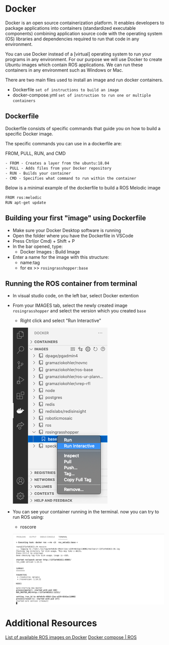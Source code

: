 # Docker
Docker is an open source containerization platform. It enables developers to package applications into containers (standardized executable components) combining application source code with the operating system (OS) libraries and dependencies required to run that code in any environment.

You can use Docker instead of a [virtual] operating system to run your programs in any environment. For our purpose we will use Docker to create Ubuntu images which contain ROS applications. We can run these containers in any environment such as Windows or Mac.

There are two main files used to install an image and run docker containers.
- Dockerfile `set of instructions to build an image`
- docker-compose.yml `set of instruction to run one or multiple containers`

## Dockerfile
Dockerfile consists of specific commands that guide you on how to build a specific Docker image. 

The specific commands you can use in a dockerfile are:

FROM, PULL, RUN, and CMD
```
- FROM - Creates a layer from the ubuntu:18.04
- PULL - Adds files from your Docker repository
- RUN - Builds your container
- CMD - Specifies what command to run within the container
```

Below is a minimal example of the dockerfile to build a ROS Melodic image

```
FROM ros:melodic
RUN apt-get update
```

## Building your first "image" using Dockerfile
- Make sure your Docker Desktop software is running
- Open the folder where you have the Dockerfile in VSCode
- Press Ctrl(or Cmd) + Shift + P
- In the bar opened, type:
    - Docker Images : Build Image
- Enter a name for the image with this structure:
    - name:tag
    - for ex >> `rosingrasshopper:base`

## Running the ROS container from terminal
- In visual studio code, on the left bar, select Docker extention
- From your IMAGES tab, select the newly created image `rosingrasshopper` and select the version which you created `base`
    - Right click and select "Run Interactive"

    ![run_interactive](./media/run_interactive.png)

- You can see your container running in the terminal. 
now you can try to run ROS using:
    - roscore

    ![roscore](./media/roscore.png)

# Additional Resources
 [List of available ROS images on Docker](https://registry.hub.docker.com/_/ros/)
 [Docker compose | ROS](`http://wiki.ros.org/docker/Tutorials/Compose`)
 